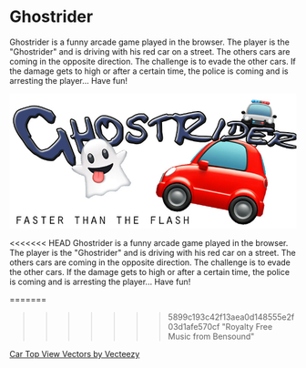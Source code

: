 # Ghostrider
Ghostrider is a funny arcade game played in the browser. The player is the "Ghostrider" and is driving with his red car on a street. The others cars are coming in the opposite direction. The challenge is to evade the other cars. If the damage gets to high or after a certain time, the police is coming and is arresting the player... Have fun!

![This is an image](./misc/ghostrider.jpg)

<<<<<<< HEAD
Ghostrider is a funny arcade game played in the browser. The player is the "Ghostrider" and is driving with his red car on a street. The others cars are coming in the opposite direction. The challenge is to evade the other cars. If the damage gets to high or after a certain time, the police is coming and is arresting the player... Have fun!


=======
>>>>>>> 5899c193c42f13aea0d148555e2f03d1afe570cf
"Royalty Free Music from Bensound"

[Car Top View Vectors by Vecteezy](https://www.vecteezy.com/free-vector/car-top-view)
